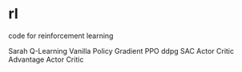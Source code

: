 # rl
code for reinforcement learning 

Sarah
Q-Learning
Vanilla Policy Gradient
PPO
ddpg
SAC
Actor Critic
Advantage Actor Critic
